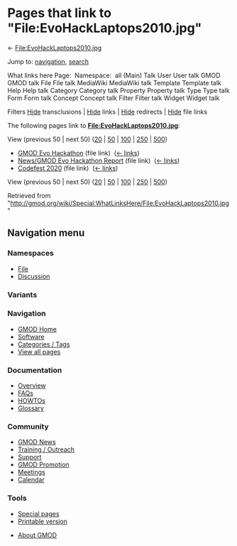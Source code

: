 <div id="mw-page-base" class="noprint">

</div>

<div id="mw-head-base" class="noprint">

</div>

<div id="content" class="mw-body" role="main">

<span id="top"></span>

<div id="mw-js-message" style="display:none;">

</div>



# <span dir="auto">Pages that link to "File:EvoHackLaptops2010.jpg"</span>

<div id="bodyContent">

<div id="contentSub">

←
[File:EvoHackLaptops2010.jpg](/wiki/File:EvoHackLaptops2010.jpg "File:EvoHackLaptops2010.jpg")

</div>

<div id="jump-to-nav" class="mw-jump">

Jump to: [navigation](#mw-navigation), [search](#p-search)

</div>

<div id="mw-content-text">

What links here Page:  Namespace:  all (Main) Talk User User talk GMOD
GMOD talk File File talk MediaWiki MediaWiki talk Template Template talk
Help Help talk Category Category talk Property Property talk Type Type
talk Form Form talk Concept Concept talk Filter Filter talk Widget
Widget talk

Filters
[Hide](/mediawiki/index.php?title=Special:WhatLinksHere/File:EvoHackLaptops2010.jpg&hidetrans=1 "Special:WhatLinksHere/File:EvoHackLaptops2010.jpg")
transclusions \|
[Hide](/mediawiki/index.php?title=Special:WhatLinksHere/File:EvoHackLaptops2010.jpg&hidelinks=1 "Special:WhatLinksHere/File:EvoHackLaptops2010.jpg")
links \|
[Hide](/mediawiki/index.php?title=Special:WhatLinksHere/File:EvoHackLaptops2010.jpg&hideredirs=1 "Special:WhatLinksHere/File:EvoHackLaptops2010.jpg")
redirects \|
[Hide](/mediawiki/index.php?title=Special:WhatLinksHere/File:EvoHackLaptops2010.jpg&hideimages=1 "Special:WhatLinksHere/File:EvoHackLaptops2010.jpg")
file links

The following pages link to
**[File:EvoHackLaptops2010.jpg](/wiki/File:EvoHackLaptops2010.jpg "File:EvoHackLaptops2010.jpg")**:

View (previous 50 \| next 50)
([20](/mediawiki/index.php?title=Special:WhatLinksHere/File:EvoHackLaptops2010.jpg&limit=20 "Special:WhatLinksHere/File:EvoHackLaptops2010.jpg")
\|
[50](/mediawiki/index.php?title=Special:WhatLinksHere/File:EvoHackLaptops2010.jpg&limit=50 "Special:WhatLinksHere/File:EvoHackLaptops2010.jpg")
\|
[100](/mediawiki/index.php?title=Special:WhatLinksHere/File:EvoHackLaptops2010.jpg&limit=100 "Special:WhatLinksHere/File:EvoHackLaptops2010.jpg")
\|
[250](/mediawiki/index.php?title=Special:WhatLinksHere/File:EvoHackLaptops2010.jpg&limit=250 "Special:WhatLinksHere/File:EvoHackLaptops2010.jpg")
\|
[500](/mediawiki/index.php?title=Special:WhatLinksHere/File:EvoHackLaptops2010.jpg&limit=500 "Special:WhatLinksHere/File:EvoHackLaptops2010.jpg"))

- [GMOD Evo Hackathon](/wiki/GMOD_Evo_Hackathon "GMOD Evo Hackathon")
  (file link) ‎ <span class="mw-whatlinkshere-tools">([←
  links](/mediawiki/index.php?title=Special:WhatLinksHere&target=GMOD+Evo+Hackathon "Special:WhatLinksHere"))</span>
- [News/GMOD Evo Hackathon
  Report](/wiki/News/GMOD_Evo_Hackathon_Report "News/GMOD Evo Hackathon Report")
  (file link) ‎ <span class="mw-whatlinkshere-tools">([←
  links](/mediawiki/index.php?title=Special:WhatLinksHere&target=News%2FGMOD+Evo+Hackathon+Report "Special:WhatLinksHere"))</span>
- [Codefest 2020](/wiki/Codefest_2020 "Codefest 2020") (file link) ‎
  <span class="mw-whatlinkshere-tools">([←
  links](/mediawiki/index.php?title=Special:WhatLinksHere&target=Codefest+2020 "Special:WhatLinksHere"))</span>

View (previous 50 \| next 50)
([20](/mediawiki/index.php?title=Special:WhatLinksHere/File:EvoHackLaptops2010.jpg&limit=20 "Special:WhatLinksHere/File:EvoHackLaptops2010.jpg")
\|
[50](/mediawiki/index.php?title=Special:WhatLinksHere/File:EvoHackLaptops2010.jpg&limit=50 "Special:WhatLinksHere/File:EvoHackLaptops2010.jpg")
\|
[100](/mediawiki/index.php?title=Special:WhatLinksHere/File:EvoHackLaptops2010.jpg&limit=100 "Special:WhatLinksHere/File:EvoHackLaptops2010.jpg")
\|
[250](/mediawiki/index.php?title=Special:WhatLinksHere/File:EvoHackLaptops2010.jpg&limit=250 "Special:WhatLinksHere/File:EvoHackLaptops2010.jpg")
\|
[500](/mediawiki/index.php?title=Special:WhatLinksHere/File:EvoHackLaptops2010.jpg&limit=500 "Special:WhatLinksHere/File:EvoHackLaptops2010.jpg"))

</div>

<div class="printfooter">

Retrieved from
"<http://gmod.org/wiki/Special:WhatLinksHere/File:EvoHackLaptops2010.jpg>"

</div>

<div id="catlinks" class="catlinks catlinks-allhidden">

</div>

<div class="visualClear">

</div>

</div>

</div>

<div id="mw-navigation">

## Navigation menu

<div id="mw-head">



<div id="left-navigation">

<div id="p-namespaces" class="vectorTabs" role="navigation"
aria-labelledby="p-namespaces-label">

### Namespaces

- <span id="ca-nstab-image"><a href="/wiki/File:EvoHackLaptops2010.jpg" accesskey="c"
  title="View the file page [c]">File</a></span>
- <span id="ca-talk"><a
  href="/mediawiki/index.php?title=File_talk:EvoHackLaptops2010.jpg&amp;action=edit&amp;redlink=1"
  accesskey="t"
  title="Discussion about the content page [t]">Discussion</a></span>

</div>

<div id="p-variants" class="vectorMenu emptyPortlet" role="navigation"
aria-labelledby="p-variants-label">

### 

### Variants[](#)

<div class="menu">

</div>

</div>

</div>

<div id="right-navigation">





</div>



</div>

</div>

</div>

<div id="mw-panel">

<div id="p-logo" role="banner">

<a href="/wiki/Main_Page"
style="background-image: url(http://gmod.org/images/GMOD-cogs.png);"
title="Visit the main page"></a>

</div>

<div id="p-Navigation" class="portal" role="navigation"
aria-labelledby="p-Navigation-label">

### Navigation

<div class="body">

- <span id="n-GMOD-Home">[GMOD Home](/wiki/Main_Page)</span>
- <span id="n-Software">[Software](/wiki/GMOD_Components)</span>
- <span id="n-Categories-.2F-Tags">[Categories /
  Tags](/wiki/Categories)</span>
- <span id="n-View-all-pages">[View all
  pages](/wiki/Special:AllPages)</span>

</div>

</div>

<div id="p-Documentation" class="portal" role="navigation"
aria-labelledby="p-Documentation-label">

### Documentation

<div class="body">

- <span id="n-Overview">[Overview](/wiki/Overview)</span>
- <span id="n-FAQs">[FAQs](/wiki/Category:FAQ)</span>
- <span id="n-HOWTOs">[HOWTOs](/wiki/Category:HOWTO)</span>
- <span id="n-Glossary">[Glossary](/wiki/Glossary)</span>

</div>

</div>

<div id="p-Community" class="portal" role="navigation"
aria-labelledby="p-Community-label">

### Community

<div class="body">

- <span id="n-GMOD-News">[GMOD News](/wiki/GMOD_News)</span>
- <span id="n-Training-.2F-Outreach">[Training /
  Outreach](/wiki/Training_and_Outreach)</span>
- <span id="n-Support">[Support](/wiki/Support)</span>
- <span id="n-GMOD-Promotion">[GMOD
  Promotion](/wiki/GMOD_Promotion)</span>
- <span id="n-Meetings">[Meetings](/wiki/Meetings)</span>
- <span id="n-Calendar">[Calendar](/wiki/Calendar)</span>

</div>

</div>

<div id="p-tb" class="portal" role="navigation"
aria-labelledby="p-tb-label">

### Tools

<div class="body">

- <span id="t-specialpages"><a href="/wiki/Special:SpecialPages" accesskey="q"
  title="A list of all special pages [q]">Special pages</a></span>
- <span id="t-print"><a
  href="/mediawiki/index.php?title=Special:WhatLinksHere/File:EvoHackLaptops2010.jpg&amp;printable=yes"
  rel="alternate" accesskey="p"
  title="Printable version of this page [p]">Printable version</a></span>

</div>

</div>

</div>

</div>

<div id="footer" role="contentinfo">

- <span id="footer-places-about">[About
  GMOD](/wiki/GMOD:About "GMOD:About")</span>

<!-- -->






</div>
